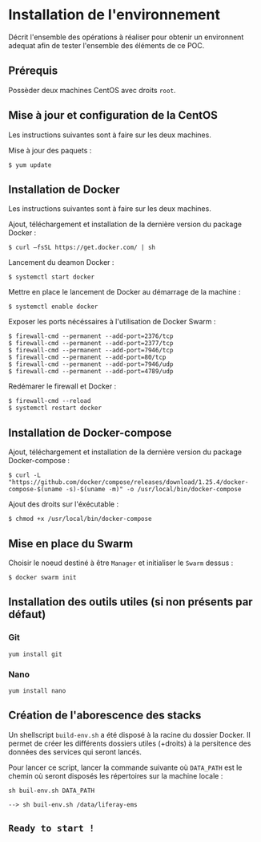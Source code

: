 # Installation de l'environnement

Décrit l'ensemble des opérations à réaliser pour obtenir un environnent adequat afin de tester l'ensemble des éléments de ce POC.

## Prérequis

Possèder deux machines CentOS avec droits `root`.

## Mise à jour et configuration de la CentOS

Les instructions suivantes sont à faire sur les deux machines.

Mise à jour des paquets :

```shell
$ yum update
```

## Installation de Docker

Les instructions suivantes sont à faire sur les deux machines.

Ajout, téléchargement et installation de la dernière version du package Docker :

```shell
$ curl –fsSL https://get.docker.com/ | sh
```

Lancement du deamon Docker :

```shell
$ systemctl start docker
```

Mettre en place le lancement de Docker au démarrage de la machine :

```shell
$ systemctl enable docker
```

Exposer les ports nécéssaires à l'utilisation de Docker Swarm :

```shell
$ firewall-cmd --permanent --add-port=2376/tcp
$ firewall-cmd --permanent --add-port=2377/tcp
$ firewall-cmd --permanent --add-port=7946/tcp
$ firewall-cmd --permanent --add-port=80/tcp
$ firewall-cmd --permanent --add-port=7946/udp
$ firewall-cmd --permanent --add-port=4789/udp
```

Redémarer le firewall et Docker :

```shell
$ firewall-cmd --reload
$ systemctl restart docker
```

## Installation de Docker-compose

Ajout, téléchargement et installation de la dernière version du package Docker-compose :

```shell
$ curl -L "https://github.com/docker/compose/releases/download/1.25.4/docker-compose-$(uname -s)-$(uname -m)" -o /usr/local/bin/docker-compose
```

Ajout des droits sur l'éxécutable :

```shell
$ chmod +x /usr/local/bin/docker-compose
```

## Mise en place du Swarm

Choisir le noeud destiné à être `Manager` et initialiser le `Swarm` dessus :

```shell
$ docker swarm init
```

## Installation des outils utiles (si non présents par défaut)

### Git
```
yum install git
```
### Nano
```
yum install nano
```


## Création de l'aborescence des stacks

Un shellscript `build-env.sh` a été disposé à la racine du dossier Docker. Il permet de créer les différents dossiers utiles (+droits) à la persitence des données des services qui seront lancés.

Pour lancer ce script, lancer la commande suivante où `DATA_PATH` est le chemin où seront disposés les répertoires sur la machine locale :

```shell
sh buil-env.sh DATA_PATH

--> sh buil-env.sh /data/liferay-ems
```

## `Ready to start !`